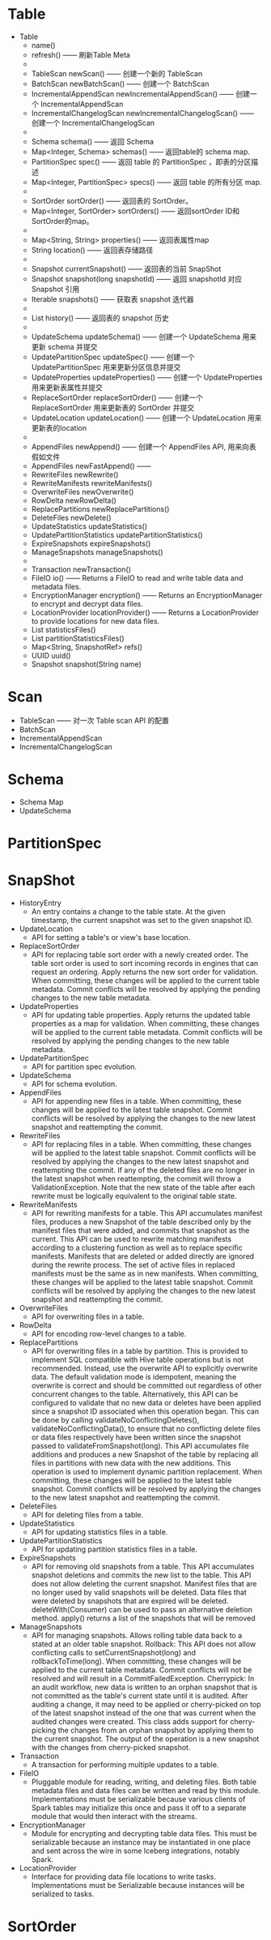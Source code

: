 # Table

* Table
  * name()
  * refresh() —— 刷新Table Meta
  * 
  * TableScan newScan() —— 创建一个新的 TableScan
  * BatchScan newBatchScan() —— 创建一个 BatchScan
  * IncrementalAppendScan newIncrementalAppendScan() —— 创建一个 IncrementalAppendScan
  * IncrementalChangelogScan newIncrementalChangelogScan() —— 创建一个 IncrementalChangelogScan
  * 
  * Schema schema() —— 返回 Schema
  * Map<Integer, Schema> schemas() —— 返回table的 schema map.  
  * PartitionSpec spec() —— 返回 table 的 PartitionSpec ，即表的分区描述
  * Map<Integer, PartitionSpec> specs() —— 返回 table 的所有分区 map. 
  * 
  * SortOrder sortOrder() —— 返回表的 SortOrder。
  * Map<Integer, SortOrder> sortOrders() —— 返回sortOrder ID和SortOrder的map。 
  * 
  * Map<String, String> properties() —— 返回表属性map 
  * String location() —— 返回表存储路径
  * 
  * Snapshot currentSnapshot() —— 返回表的当前 SnapShot
  * Snapshot snapshot(long snapshotId) —— 返回 snapshotId 对应 Snapshot 引用
  * Iterable<Snapshot> snapshots() —— 获取表 snapshot 迭代器
  * 
  * List<HistoryEntry> history() —— 返回表的 snapshot 历史
  * 
  * UpdateSchema updateSchema() —— 创建一个 UpdateSchema 用来更新 schema 并提交
  * UpdatePartitionSpec updateSpec() —— 创建一个 UpdatePartitionSpec 用来更新分区信息并提交
  * UpdateProperties updateProperties() —— 创建一个 UpdateProperties 用来更新表属性并提交
  * ReplaceSortOrder replaceSortOrder() —— 创建一个 ReplaceSortOrder 用来更新表的 SortOrder 并提交
  * UpdateLocation updateLocation() —— 创建一个 UpdateLocation 用来更新表的location
  * 
  * AppendFiles newAppend() —— 创建一个 AppendFiles API, 用来向表假如文件
  * AppendFiles newFastAppend() —— 
  * RewriteFiles newRewrite() 
  * RewriteManifests rewriteManifests()
  * OverwriteFiles newOverwrite()
  * RowDelta newRowDelta()
  * ReplacePartitions newReplacePartitions()
  * DeleteFiles newDelete()
  * UpdateStatistics updateStatistics()
  * UpdatePartitionStatistics updatePartitionStatistics()
  * ExpireSnapshots expireSnapshots()
  * ManageSnapshots manageSnapshots()
  * 
  * Transaction newTransaction()
  * FileIO io() —— Returns a FileIO to read and write table data and metadata files.
  * EncryptionManager encryption() —— Returns an EncryptionManager to encrypt and decrypt data files.
  * LocationProvider locationProvider() —— Returns a LocationProvider to provide locations for new data files.
  * List<StatisticsFile> statisticsFiles()
  * List<PartitionStatisticsFile> partitionStatisticsFiles()
  * Map<String, SnapshotRef> refs()
  * UUID uuid()
  * Snapshot snapshot(String name)


# Scan
  * TableScan —— 对一次 Table scan API 的配置 
  * BatchScan
  * IncrementalAppendScan
  * IncrementalChangelogScan 


# Schema
* Schema Map
* UpdateSchema


# PartitionSpec

# SnapShot
* HistoryEntry
  * An entry contains a change to the table state. At the given timestamp, the current snapshot was set to the given snapshot ID.
* UpdateLocation
  * API for setting a table's or view's base location.
* ReplaceSortOrder
  * API for replacing table sort order with a newly created order.
    The table sort order is used to sort incoming records in engines that can request an ordering.
    Apply returns the new sort order for validation.
    When committing, these changes will be applied to the current table metadata. Commit conflicts will be resolved by applying the pending changes to the new table metadata.
* UpdateProperties
  * API for updating table properties.
    Apply returns the updated table properties as a map for validation.
    When committing, these changes will be applied to the current table metadata. Commit conflicts will be resolved by applying the pending changes to the new table metadata.
* UpdatePartitionSpec
  * API for partition spec evolution.
* UpdateSchema
  * API for schema evolution.
* AppendFiles
  * API for appending new files in a table.
    When committing, these changes will be applied to the latest table snapshot. Commit conflicts will be resolved by applying the changes to the new latest snapshot and reattempting the commit.
* RewriteFiles
  * API for replacing files in a table.
    When committing, these changes will be applied to the latest table snapshot. Commit conflicts will be resolved by applying the changes to the new latest snapshot and reattempting the commit. If any of the deleted files are no longer in the latest snapshot when reattempting, the commit will throw a ValidationException.
    Note that the new state of the table after each rewrite must be logically equivalent to the original table state.
* RewriteManifests
  * API for rewriting manifests for a table.
    This API accumulates manifest files, produces a new Snapshot of the table described only by the manifest files that were added, and commits that snapshot as the current.
    This API can be used to rewrite matching manifests according to a clustering function as well as to replace specific manifests. Manifests that are deleted or added directly are ignored during the rewrite process. The set of active files in replaced manifests must be the same as in new manifests.
    When committing, these changes will be applied to the latest table snapshot. Commit conflicts will be resolved by applying the changes to the new latest snapshot and reattempting the commit.
* OverwriteFiles
  * API for overwriting files in a table.
* RowDelta
  * API for encoding row-level changes to a table.
* ReplacePartitions 
  * API for overwriting files in a table by partition.
    This is provided to implement SQL compatible with Hive table operations but is not recommended. Instead, use the overwrite API to explicitly overwrite data.
    The default validation mode is idempotent, meaning the overwrite is correct and should be committed out regardless of other concurrent changes to the table. Alternatively, this API can be configured to validate that no new data or deletes have been applied since a snapshot ID associated when this operation began. This can be done by calling validateNoConflictingDeletes(), validateNoConflictingData(), to ensure that no conflicting delete files or data files respectively have been written since the snapshot passed to validateFromSnapshot(long).
    This API accumulates file additions and produces a new Snapshot of the table by replacing all files in partitions with new data with the new additions. This operation is used to implement dynamic partition replacement.
    When committing, these changes will be applied to the latest table snapshot. Commit conflicts will be resolved by applying the changes to the new latest snapshot and reattempting the commit.
* DeleteFiles
  * API for deleting files from a table. 
* UpdateStatistics
  * API for updating statistics files in a table.
* UpdatePartitionStatistics 
  * API for updating partition statistics files in a table.
* ExpireSnapshots 
  * API for removing old snapshots from a table.
    This API accumulates snapshot deletions and commits the new list to the table. This API does not allow deleting the current snapshot.
    Manifest files that are no longer used by valid snapshots will be deleted. Data files that were deleted by snapshots that are expired will be deleted. deleteWith(Consumer) can be used to pass an alternative deletion method.
    apply() returns a list of the snapshots that will be removed
* ManageSnapshots
  * API for managing snapshots. Allows rolling table data back to a stated at an older table snapshot. Rollback:
    This API does not allow conflicting calls to setCurrentSnapshot(long) and rollbackToTime(long).
    When committing, these changes will be applied to the current table metadata. Commit conflicts will not be resolved and will result in a CommitFailedException. Cherrypick:
    In an audit workflow, new data is written to an orphan snapshot that is not committed as the table's current state until it is audited. After auditing a change, it may need to be applied or cherry-picked on top of the latest snapshot instead of the one that was current when the audited changes were created. This class adds support for cherry-picking the changes from an orphan snapshot by applying them to the current snapshot. The output of the operation is a new snapshot with the changes from cherry-picked snapshot.
* Transaction
  * A transaction for performing multiple updates to a table.
* FileIO 
  * Pluggable module for reading, writing, and deleting files.
    Both table metadata files and data files can be written and read by this module. Implementations must be serializable because various clients of Spark tables may initialize this once and pass it off to a separate module that would then interact with the streams.
* EncryptionManager
  * Module for encrypting and decrypting table data files.
    This must be serializable because an instance may be instantiated in one place and sent across the wire in some Iceberg integrations, notably Spark.
* LocationProvider
  * Interface for providing data file locations to write tasks.
    Implementations must be Serializable because instances will be serialized to tasks.

# SortOrder
